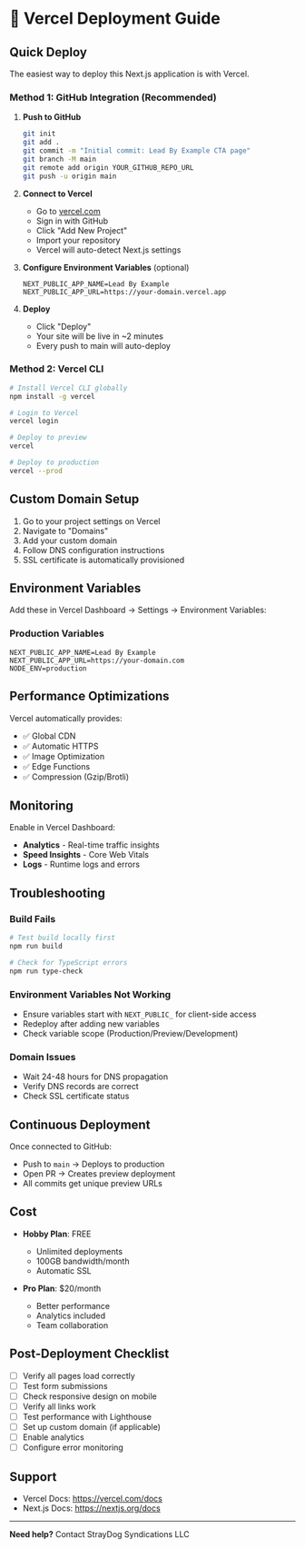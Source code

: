 # 🚀 Vercel Deployment Guide

## Quick Deploy

The easiest way to deploy this Next.js application is with Vercel.

### Method 1: GitHub Integration (Recommended)

1. **Push to GitHub**

   ```bash
   git init
   git add .
   git commit -m "Initial commit: Lead By Example CTA page"
   git branch -M main
   git remote add origin YOUR_GITHUB_REPO_URL
   git push -u origin main
   ```

2. **Connect to Vercel**
   - Go to [vercel.com](https://vercel.com)
   - Sign in with GitHub
   - Click "Add New Project"
   - Import your repository
   - Vercel will auto-detect Next.js settings

3. **Configure Environment Variables** (optional)

   ```
   NEXT_PUBLIC_APP_NAME=Lead By Example
   NEXT_PUBLIC_APP_URL=https://your-domain.vercel.app
   ```

4. **Deploy**
   - Click "Deploy"
   - Your site will be live in ~2 minutes
   - Every push to main will auto-deploy

### Method 2: Vercel CLI

```bash
# Install Vercel CLI globally
npm install -g vercel

# Login to Vercel
vercel login

# Deploy to preview
vercel

# Deploy to production
vercel --prod
```

## Custom Domain Setup

1. Go to your project settings on Vercel
2. Navigate to "Domains"
3. Add your custom domain
4. Follow DNS configuration instructions
5. SSL certificate is automatically provisioned

## Environment Variables

Add these in Vercel Dashboard → Settings → Environment Variables:

### Production Variables

```env
NEXT_PUBLIC_APP_NAME=Lead By Example
NEXT_PUBLIC_APP_URL=https://your-domain.com
NODE_ENV=production
```

## Performance Optimizations

Vercel automatically provides:

- ✅ Global CDN
- ✅ Automatic HTTPS
- ✅ Image Optimization
- ✅ Edge Functions
- ✅ Compression (Gzip/Brotli)

## Monitoring

Enable in Vercel Dashboard:

- **Analytics** - Real-time traffic insights
- **Speed Insights** - Core Web Vitals
- **Logs** - Runtime logs and errors

## Troubleshooting

### Build Fails

```bash
# Test build locally first
npm run build

# Check for TypeScript errors
npm run type-check
```

### Environment Variables Not Working

- Ensure variables start with `NEXT_PUBLIC_` for client-side access
- Redeploy after adding new variables
- Check variable scope (Production/Preview/Development)

### Domain Issues

- Wait 24-48 hours for DNS propagation
- Verify DNS records are correct
- Check SSL certificate status

## Continuous Deployment

Once connected to GitHub:

- Push to `main` → Deploys to production
- Open PR → Creates preview deployment
- All commits get unique preview URLs

## Cost

- **Hobby Plan**: FREE
  - Unlimited deployments
  - 100GB bandwidth/month
  - Automatic SSL

- **Pro Plan**: $20/month
  - Better performance
  - Analytics included
  - Team collaboration

## Post-Deployment Checklist

- [ ] Verify all pages load correctly
- [ ] Test form submissions
- [ ] Check responsive design on mobile
- [ ] Verify all links work
- [ ] Test performance with Lighthouse
- [ ] Set up custom domain (if applicable)
- [ ] Enable analytics
- [ ] Configure error monitoring

## Support

- Vercel Docs: <https://vercel.com/docs>
- Next.js Docs: <https://nextjs.org/docs>

---

**Need help?** Contact StrayDog Syndications LLC
